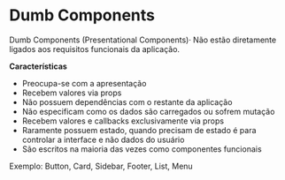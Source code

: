 # Dumb Components

Dumb Components (Presentational Components)· Não estão diretamente ligados aos requisitos funcionais da aplicação.

**Características**

- Preocupa-se com a apresentação
- Recebem valores via props
- Não possuem dependências com o restante da aplicação
- Não especificam como os dados são carregados ou sofrem mutação
- Recebem valores e callbacks exclusivamente via props
- Raramente possuem estado, quando precisam de estado é para controlar a interface e não dados do usuário
- São escritos na maioria das vezes como componentes funcionais

Exemplo: Button, Card, Sidebar, Footer, List, Menu
